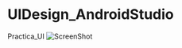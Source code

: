 # UIDesign_AndroidStudio
Practica_UI
![ScreenShot](https://raw.github.com/Gamas-G/UIDesign_AndroidStudio/master/Screen.png)
